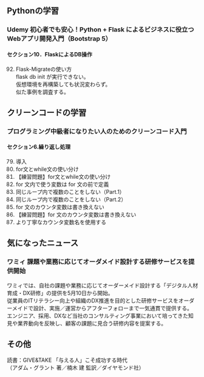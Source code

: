## Pythonの学習
### Udemy 初心者でも安心！Python + Flask によるビジネスに役立つWebアプリ開発入門（Bootstrap 5）
#### セクション10．FlaskによるDB操作
92. Flask-Migrateの使い方  
flask db init が実行できない。  
仮想環境を再構築しても状況変わらず。  
似た事例を調査する。

## クリーンコードの学習
### プログラミング中級者になりたい人のためのクリーンコード入門
#### セクション6.繰り返し処理
79. 導入  
80. for文とwhile文の使い分け  
81. 【練習問題】for文とwhile文の使い分け  
82. for 文内で使う変数は for 文の前で定義  
83. 同じループ内で複数のことをしない（Part.1）  
84. 同じループ内で複数のことをしない（Part.2）  
85. for 文のカウンタ変数は書き換えない  
86. 【練習問題】for 文のカウンタ変数は書き換えない  
87. より丁寧なカウンタ変数名を使用する  

## 気になったニュース
### ワミィ 課題や業務に応じてオーダメイド設計する研修サービスを提供開始
ワミィでは、自社の課題や業務に応じてオーダーメイド設計する「デジタル人材育成・DX研修」の提供を5月10日から開始。  
従業員のITリテラシー向上や組織のDX推進を目的とした研修サービスをオーダーメイドで設計、実施／運営からアフターフォローまで一気通貫で提供する。  
エンジニア、採用、DXなど当社のコンサルティング事業において培ってきた知見や業界動向を反映し、顧客の課題に見合う研修内容を提案する。

## その他
読書：GIVE&TAKE 「与える人」こそ成功する時代  
（アダム・グラント 著／楠木 建 監訳／ダイヤモンド社）